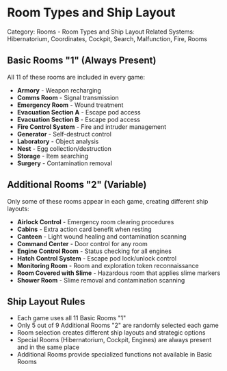 # Room Types and Ship Layout

Category: Rooms - Room Types and Ship Layout
Related Systems: Hibernatorium, Coordinates, Cockpit, Search, Malfunction, Fire, Rooms

## Basic Rooms "1" (Always Present)
All 11 of these rooms are included in every game:

- **Armory** - Weapon recharging
- **Comms Room** - Signal transmission  
- **Emergency Room** - Wound treatment
- **Evacuation Section A** - Escape pod access
- **Evacuation Section B** - Escape pod access
- **Fire Control System** - Fire and intruder management
- **Generator** - Self-destruct control
- **Laboratory** - Object analysis
- **Nest** - Egg collection/destruction
- **Storage** - Item searching
- **Surgery** - Contamination removal

## Additional Rooms "2" (Variable)
Only some of these rooms appear in each game, creating different ship layouts:

- **Airlock Control** - Emergency room clearing procedures
- **Cabins** - Extra action card benefit when resting
- **Canteen** - Light wound healing and contamination scanning
- **Command Center** - Door control for any room
- **Engine Control Room** - Status checking for all engines
- **Hatch Control System** - Escape pod lock/unlock control
- **Monitoring Room** - Room and exploration token reconnaissance  
- **Room Covered with Slime** - Hazardous room that applies slime markers
- **Shower Room** - Slime removal and contamination scanning

## Ship Layout Rules
- Each game uses all 11 Basic Rooms "1"
- Only 5 out of 9 Additional Rooms "2" are randomly selected each game
- Room selection creates different ship layouts and strategic options
- Special Rooms (Hibernatorium, Cockpit, Engines) are always present and in the same place
- Additional Rooms provide specialized functions not available in Basic Rooms